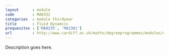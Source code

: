 ```yaml
---
layout      : module
code        : MA0332
categories  : module thirdyear
title       : Fluid Dynamics
prequesites : ['MA0235', 'MA2301']
url         : http://www.cardiff.ac.uk/maths/degreeprogrammes/modules/ma0332.html
---
```


Description goes here.


